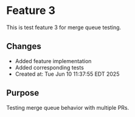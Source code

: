 # Feature 3

This is test feature 3 for merge queue testing.

## Changes
- Added feature implementation
- Added corresponding tests
- Created at: Tue Jun 10 11:37:55 EDT 2025

## Purpose
Testing merge queue behavior with multiple PRs.
